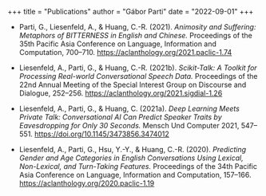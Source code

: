 +++
title = "Publications"
author = "Gábor Parti"
date = "2022-09-01"
+++

* Parti, G., Liesenfeld, A., & Huang, C.-R. (2021). *Animosity and Suffering: Metaphors of BITTERNESS in English and Chinese.* Proceedings of the 35th Pacific Asia Conference on Language, Information and Computation, 700–710. https://aclanthology.org/2021.paclic-1.74 [<i class="fa fa-1x fa-info-circle"></i>](/files/bib/parti_animosity_2021.bib "Cite via opening bibfile")

* Liesenfeld, A., Parti, G., & Huang, C.-R. (2021b). *Scikit-Talk: A Toolkit for Processing Real-world Conversational Speech Data.* Proceedings of the 22nd Annual Meeting of the Special Interest Group on Discourse and Dialogue, 252–256. https://aclanthology.org/2021.sigdial-1.26 [<i class="fa fa-1x fa-info-circle"></i>](/files/bib/liesenfeld_scikit-talk_2021.bib "Cite via opening bibfile")

* Liesenfeld, A., Parti, G., & Huang, C. (2021a). *Deep Learning Meets Private Talk: Conversational AI Can Predict Speaker Traits by Eavesdropping for Only 30 Seconds.* Mensch Und Computer 2021, 547–551. https://doi.org/10.1145/3473856.3474012 [<i class="fa fa-1x fa-info-circle"></i>](/files/bib/liesenfeld_deep_2021.bib "Cite via opening bibfile")

* Liesenfeld, A., Parti, G., Hsu, Y.-Y., & Huang, C.-R. (2020). *Predicting Gender and Age Categories in English Conversations Using Lexical, Non-Lexical, and Turn-Taking Features.* Proceedings of the 34th Pacific Asia Conference on Language, Information and Computation, 157–166. https://aclanthology.org/2020.paclic-1.19 [<i class="fa fa-1x fa-info-circle"></i>](/files/bib/liesenfeld_predicting_2020.bib "Cite via opening bibfile")



